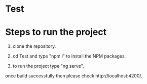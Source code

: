 # Test
# Steps to run the project
1. clone the repository.

2. cd Test and type "npm i" to install the NPM packages.

3. to run the project type "ng serve",


once build successfully then please check http://localhost:4200/.
